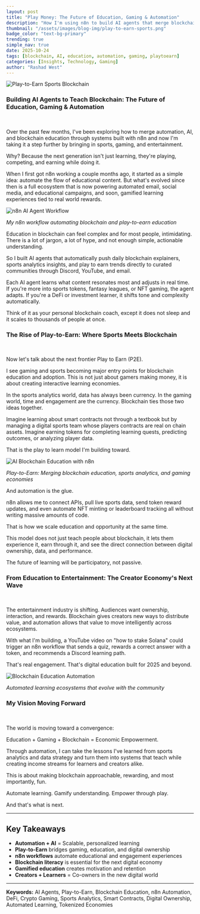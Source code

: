 ```yaml
---
layout: post
title: "Play Money: The Future of Education, Gaming & Automation"
description: "How I'm using n8n to build AI agents that merge blockchain education, play-to-earn gaming, and automation into a unified learning experience"
thumbnail: "/assets/images/blog-img/play-to-earn-sports.png"
badge_color: "text-bg-primary"
trending: true
simple_nav: true
date: 2025-10-24
tags: [blockchain, AI, education, automation, gaming, playtoearn]
categories: [Insights, Technology, Gaming]
author: "Rashad West"
---
```


<div class="text-center my-4">
  <img src="/assets/images/blog-img/n8n-blockchain-education-header.png" alt="Play-to-Earn Sports Blockchain" class="img-fluid rounded shadow-sm">

### Building AI Agents to Teach Blockchain: The Future of Education, Gaming & Automation
<br>

Over the past few months, I've been exploring how to merge automation, AI, and blockchain education through systems built with n8n and now I'm taking it a step further by bringing in sports, gaming, and entertainment.
<br>

Why? Because the next generation isn't just learning, they're playing, competing, and earning while doing it.
<br>

When I first got n8n working a couple months ago, it started as a simple idea: automate the flow of educational content. But what's evolved since then is a full ecosystem that is now powering automated email, social media, and educational campaigns, and soon, gamified learning experiences tied to real world rewards.
<br>

<div class="text-center my-4">
  <img src="/assets/images/blog-img/n8n-workflow-blockchain.png" alt="n8n AI Agent Workflow" class="img-fluid rounded shadow-sm">
  <p class="text-muted small mt-2"><em>My n8n workflow automating blockchain and play-to-earn education</em></p>
</div>

Education in blockchain can feel complex and for most people, intimidating. There is a lot of jargon, a lot of hype, and not enough simple, actionable understanding.
<br>

So I built AI agents that automatically push daily blockchain explainers, sports analytics insights, and play to earn trends directly to curated communities through Discord, YouTube, and email.
<br>

Each AI agent learns what content resonates most and adjusts in real time. If you're more into sports tokens, fantasy leagues, or NFT gaming, the agent adapts. If you're a DeFi or investment learner, it shifts tone and complexity automatically.
<br>

Think of it as your personal blockchain coach, except it does not sleep and it scales to thousands of people at once.
<br>

### The Rise of Play-to-Earn: Where Sports Meets Blockchain
<br>

Now let's talk about the next frontier Play to Earn (P2E).
<br>

I see gaming and sports becoming major entry points for blockchain education and adoption. This is not just about gamers making money, it is about creating interactive learning economies.
<br>

In the sports analytics world, data has always been currency. In the gaming world, time and engagement are the currency. Blockchain ties those two ideas together.
<br>

Imagine learning about smart contracts not through a textbook but by managing a digital sports team whose players contracts are real on chain assets. Imagine earning tokens for completing learning quests, predicting outcomes, or analyzing player data.
<br>

That is the play to learn model I'm building toward.
<br>

<div class="text-center my-4">
  <img src="/assets/images/blog-img/play-to-earn-sports.png" alt="AI Blockchain Education with n8n" class="img-fluid rounded shadow-lg">
</div>
  <p class="text-muted small mt-2"><em>Play-to-Earn: Merging blockchain education, sports analytics, and gaming economies</em></p>
</div>

And automation is the glue.
<br>

n8n allows me to connect APIs, pull live sports data, send token reward updates, and even automate NFT minting or leaderboard tracking all without writing massive amounts of code.
<br>

That is how we scale education and opportunity at the same time.
<br>

This model does not just teach people about blockchain, it lets them experience it, earn through it, and see the direct connection between digital ownership, data, and performance.
<br>

The future of learning will be participatory, not passive.
<br>

### From Education to Entertainment: The Creator Economy's Next Wave
<br>

The entertainment industry is shifting. Audiences want ownership, interaction, and rewards. Blockchain gives creators new ways to distribute value, and automation allows that value to move intelligently across ecosystems.
<br>

With what I'm building, a YouTube video on "how to stake Solana" could trigger an n8n workflow that sends a quiz, rewards a correct answer with a token, and recommends a Discord learning path.
<br>

That's real engagement. That's digital education built for 2025 and beyond.
<br>

<div class="text-center my-4">
  <img src="/assets/images/blog-img/crypto-celebration.png" alt="Blockchain Education Automation" class="img-fluid rounded shadow-sm">
  <p class="text-muted small mt-2"><em>Automated learning ecosystems that evolve with the community</em></p>
</div>

### My Vision Moving Forward
<br>

The world is moving toward a convergence:
<br>

Education + Gaming + Blockchain = Economic Empowerment.
<br>

Through automation, I can take the lessons I've learned from sports analytics and data strategy and turn them into systems that teach while creating income streams for learners and creators alike.
<br>

This is about making blockchain approachable, rewarding, and most importantly, fun.
<br>

Automate learning.
Gamify understanding.
Empower through play.
<br>

And that's what is next.
<br>

---

## Key Takeaways

* **Automation + AI** = Scalable, personalized learning
* **Play-to-Earn** bridges gaming, education, and digital ownership
* **n8n workflows** automate educational and engagement experiences
* **Blockchain literacy** is essential for the next digital economy
* **Gamified education** creates motivation and retention
* **Creators + Learners** = Co-owners in the new digital world

---

**Keywords:** AI Agents, Play-to-Earn, Blockchain Education, n8n Automation, DeFi, Crypto Gaming, Sports Analytics, Smart Contracts, Digital Ownership, Automated Learning, Tokenized Economies

